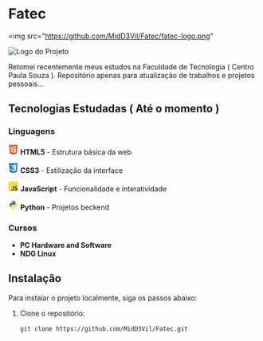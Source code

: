 # Fatec
<img src="https://github.com/MidD3Vil/Fatec/fatec-logo.png"

![Logo do Projeto](link-para-sua-imagem.png) <!-- Substitua pelo link da sua imagem/logo -->

Retomei recentemente meus estudos na Faculdade de Tecnologia ( Centro Paula Souza ).  Repositório apenas para atualização de trabalhos e projetos pessoais...

## Tecnologias Estudadas ( Até o momento )

### Linguagens
<img src="https://github.com/devicons/devicon/blob/master/icons/html5/html5-original.svg" height="20"> **HTML5** - Estrutura básica da web

<img src="https://github.com/devicons/devicon/blob/master/icons/css3/css3-original.svg" height="20"> **CSS3** - Estilização da interface

<img src="https://github.com/devicons/devicon/blob/master/icons/javascript/javascript-original.svg" height="20"> **JavaScript** - Funcionalidade e interatividade

<img src="https://github.com/devicons/devicon/blob/master/icons/python/python-original.svg" height="20"> **Python** - Projetos beckend

### Cursos
- **PC Hardware and Software**
- **NDG Linux**

## Instalação

Para instalar o projeto localmente, siga os passos abaixo:

1. Clone o repositório:
   ```bash
   git clone https://github.com/MidD3Vil/Fatec.git
